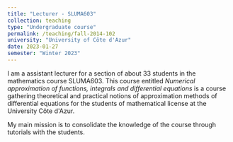 ```yaml
---
title: "Lecturer - SLUMA603"
collection: teaching
type: "Undergraduate course"
permalink: /teaching/fall-2014-102
university: "University of Côte d'Azur"
date: 2023-01-27
semester: "Winter 2023"
---
```



I am a assistant lecturer for a section of about 33 students in the mathematics course SLUMA603. This course entitled _*Numerical approximation of functions, integrals and differential equations*_ is a course gathering theoretical and practical notions of approximation methods of differential equations for the students of mathematical license at the University Côte d'Azur. 

My main mission is to consolidate the knowledge of the course through tutorials with the students.


